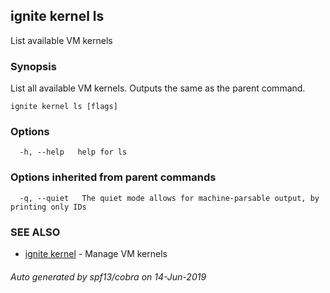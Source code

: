 ## ignite kernel ls

List available VM kernels

### Synopsis


List all available VM kernels. Outputs the same as the parent command.


```
ignite kernel ls [flags]
```

### Options

```
  -h, --help   help for ls
```

### Options inherited from parent commands

```
  -q, --quiet   The quiet mode allows for machine-parsable output, by printing only IDs
```

### SEE ALSO

* [ignite kernel](ignite_kernel.md)	 - Manage VM kernels

###### Auto generated by spf13/cobra on 14-Jun-2019
